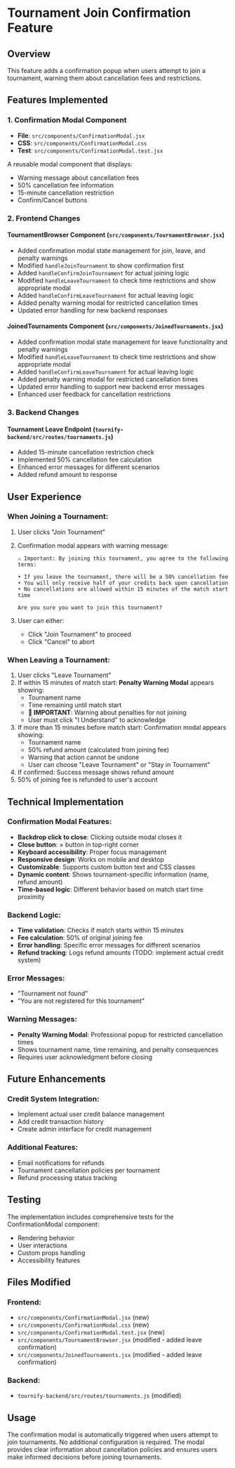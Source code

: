 # Tournament Join Confirmation Feature

## Overview

This feature adds a confirmation popup when users attempt to join a tournament, warning them about cancellation fees and restrictions.

## Features Implemented

### 1. Confirmation Modal Component

- **File**: `src/components/ConfirmationModal.jsx`
- **CSS**: `src/components/ConfirmationModal.css`
- **Test**: `src/components/ConfirmationModal.test.jsx`

A reusable modal component that displays:

- Warning message about cancellation fees
- 50% cancellation fee information
- 15-minute cancellation restriction
- Confirm/Cancel buttons

### 2. Frontend Changes

#### TournamentBrowser Component (`src/components/TournamentBrowser.jsx`)

- Added confirmation modal state management for join, leave, and penalty warnings
- Modified `handleJoinTournament` to show confirmation first
- Added `handleConfirmJoinTournament` for actual joining logic
- Modified `handleLeaveTournament` to check time restrictions and show appropriate modal
- Added `handleConfirmLeaveTournament` for actual leaving logic
- Added penalty warning modal for restricted cancellation times
- Updated error handling for new backend responses

#### JoinedTournaments Component (`src/components/JoinedTournaments.jsx`)

- Added confirmation modal state management for leave functionality and penalty warnings
- Modified `handleLeaveTournament` to check time restrictions and show appropriate modal
- Added `handleConfirmLeaveTournament` for actual leaving logic
- Added penalty warning modal for restricted cancellation times
- Updated error handling to support new backend error messages
- Enhanced user feedback for cancellation restrictions

### 3. Backend Changes

#### Tournament Leave Endpoint (`tournify-backend/src/routes/tournaments.js`)

- Added 15-minute cancellation restriction check
- Implemented 50% cancellation fee calculation
- Enhanced error messages for different scenarios
- Added refund amount to response

## User Experience

### When Joining a Tournament:

1. User clicks "Join Tournament"
2. Confirmation modal appears with warning message:

   ```
   ⚠️ Important: By joining this tournament, you agree to the following terms:

   • If you leave the tournament, there will be a 50% cancellation fee
   • You will only receive half of your credits back upon cancellation
   • No cancellations are allowed within 15 minutes of the match start time

   Are you sure you want to join this tournament?
   ```

3. User can either:
   - Click "Join Tournament" to proceed
   - Click "Cancel" to abort

### When Leaving a Tournament:

1. User clicks "Leave Tournament"
2. If within 15 minutes of match start: **Penalty Warning Modal** appears showing:
   - Tournament name
   - Time remaining until match start
   - **🚨 IMPORTANT**: Warning about penalties for not joining
   - User must click "I Understand" to acknowledge
3. If more than 15 minutes before match start: Confirmation modal appears showing:
   - Tournament name
   - 50% refund amount (calculated from joining fee)
   - Warning that action cannot be undone
   - User can choose "Leave Tournament" or "Stay in Tournament"
4. If confirmed: Success message shows refund amount
5. 50% of joining fee is refunded to user's account

## Technical Implementation

### Confirmation Modal Features:

- **Backdrop click to close**: Clicking outside modal closes it
- **Close button**: × button in top-right corner
- **Keyboard accessibility**: Proper focus management
- **Responsive design**: Works on mobile and desktop
- **Customizable**: Supports custom button text and CSS classes
- **Dynamic content**: Shows tournament-specific information (name, refund amount)
- **Time-based logic**: Different behavior based on match start time proximity

### Backend Logic:

- **Time validation**: Checks if match starts within 15 minutes
- **Fee calculation**: 50% of original joining fee
- **Error handling**: Specific error messages for different scenarios
- **Refund tracking**: Logs refund amounts (TODO: implement actual credit system)

### Error Messages:

- "Tournament not found"
- "You are not registered for this tournament"

### Warning Messages:

- **Penalty Warning Modal**: Professional popup for restricted cancellation times
- Shows tournament name, time remaining, and penalty consequences
- Requires user acknowledgment before closing

## Future Enhancements

### Credit System Integration:

- Implement actual user credit balance management
- Add credit transaction history
- Create admin interface for credit management

### Additional Features:

- Email notifications for refunds
- Tournament cancellation policies per tournament
- Refund processing status tracking

## Testing

The implementation includes comprehensive tests for the ConfirmationModal component:

- Rendering behavior
- User interactions
- Custom props handling
- Accessibility features

## Files Modified

### Frontend:

- `src/components/ConfirmationModal.jsx` (new)
- `src/components/ConfirmationModal.css` (new)
- `src/components/ConfirmationModal.test.jsx` (new)
- `src/components/TournamentBrowser.jsx` (modified - added leave confirmation)
- `src/components/JoinedTournaments.jsx` (modified - added leave confirmation)

### Backend:

- `tournify-backend/src/routes/tournaments.js` (modified)

## Usage

The confirmation modal is automatically triggered when users attempt to join tournaments. No additional configuration is required. The modal provides clear information about cancellation policies and ensures users make informed decisions before joining tournaments.
